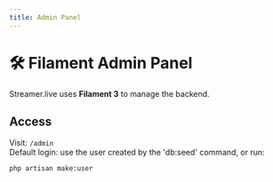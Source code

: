 ```yaml
---
title: Admin Panel
---
```


# 🛠 Filament Admin Panel

Streamer.live uses **Filament 3** to manage the backend.

## Access

Visit: `/admin`  
Default login: use the user created by the 'db:seed' command, or run:

```bash
php artisan make:user
